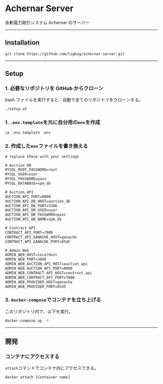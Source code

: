 # Achernar Server

余剰電力取引システム Achernar のサーバー

---

## Installation

```bash
git clone https://github.com/tighug/achernar-server.git
```

---

## Setup

### 1. 必要なリポジトリを GitHub からクローン

bash ファイルを実行すると、自動で全てのリポジトリをクローンする。

```bash
./setup.sh
```

### 1. `.env.template`を元に自分用の`env`を作成

```bash
cp .env.template .env
```

### 2. 作成した`env`ファイルを書き換える

```txt
# replace these with your settings

# Auction DB
MYSQL_ROOT_PASSWORD=root
MYSQL_USER=user
MYSQL_PASSWORD=pass
MYSQL_DATABASE=spm_db

# Auction API
AUCTION_API_PORT=8000
AUCTION_API_DB_HOST=auction_db
AUCTION_API_DB_PORT=3306
AUCTION_API_DB_USER=user
AUCTION_API_DB_PASSWORD=pass
AUCTION_API_DB_NAME=spm_db

# Contract API
CONTRACT_API_PORT=7000
CONTRACT_API_GANACHE_HOST=ganache
CONTRACT_API_GANACHE_PORT=8545

# Admin Web
ADMIN_WEB_HOST=localhost
ADMIN_WEB_PORT=3000
ADMIN_WEB_AUCTION_API_HOST=auction_api
ADMIN_WEB_AUCTION_API_PORT=8000
ADMIN_WEB_CONTRACT_API_HOST=contract_api
ADMIN_WEB_CONTRACT_API_PORT=7000
ADMIN_WEB_PROVIDER_HOST=ganache
ADMIN_WEB_PROVIDER_PORT=8545

```

### 3. `docker-compose`でコンテナを立ち上げる

このリポジトリ内で、以下を実行。

```bash
docker-compose up -d
```

---

## 開発

### コンテナにアクセスする

`attach`コマンドでコンテナ内にアクセスできる。

```bash
docker attach [Container name]
```

